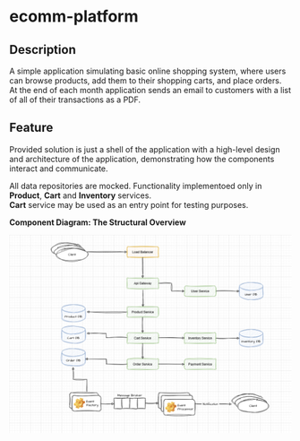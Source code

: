 # ecomm-platform

## Description
A simple application simulating basic online shopping system, where users can browse products, add them to their shopping carts, and place orders. At the end of each month application sends an email to 
customers with a list of all of their transactions as a PDF.

## Feature
Provided solution is just a shell of the application with a high-level design and architecture of the application, demonstrating how the components interact and communicate.


All data repositories are mocked.
Functionality implementoed only in **Product**, **Cart** and **Inventory** services.\
**Cart** service may be used as an entry point for testing purposes.

**Component Diagram: The Structural Overview**

<img src="docs/architecture.png" alt="diagram"/>
